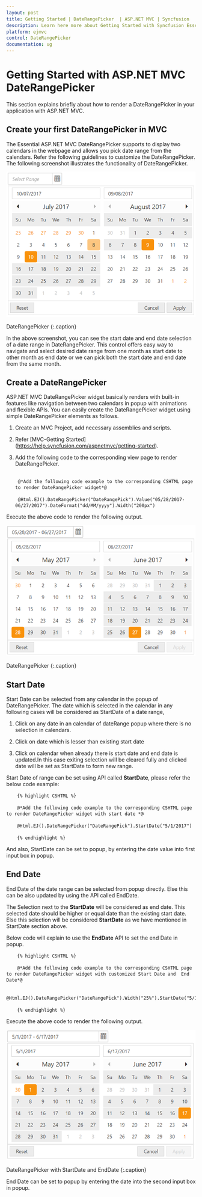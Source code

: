 ```yaml
---
layout: post
title: Getting Started | DateRangePicker  | ASP.NET MVC | Syncfusion
description: Learn here more about Getting Started with Syncfusion Essential ASP.NET MVC DateRangePicker Control, its element and more.
platform: ejmvc
control: DateRangePicker
documentation: ug
---
```


# Getting Started with ASP.NET MVC DateRangePicker

This section explains briefly about how to render a DateRangePicker in your application with ASP.NET MVC.

## Create your first DateRangePicker in MVC 

The Essential ASP.NET MVC DateRangePicker supports to display two calendars in the webpage and allows you pick date range from the calendars. Refer the following guidelines to customize the DateRangePicker. The following screenshot illustrates the functionality of DateRangePicker.


![Create your first DateRangePicker in ASP.NET MVC](Getting-Started_images/getting-started.png)
    
DateRangePicker
{:.caption}

In the above screenshot, you can see the start date and end date selection of a date range in DateRangePicker. This control offers easy way to navigate and select desired date range from one month as start date to other month as end date or we can pick both the start date and end date from the same month.

## Create a DateRangePicker 

ASP.NET MVC DateRangePicker widget basically renders with built-in features like navigation between two calendars in popup with animations and flexible APIs. You can easily create the DateRangePicker widget using simple DateRangePicker elements as follows.

1. Create an MVC Project, add necessary assemblies and scripts.

2. Refer [MVC-Getting Started] (https://help.syncfusion.com/aspnetmvc/getting-started).

3. Add the following code to the corresponding view page to render DateRangePicker.


   ~~~ cshtml
       
	@*Add the following code example to the corresponding CSHTML page to render DateRangePicker widget*@

	@Html.EJ().DateRangePicker("DateRangePick").Value("05/28/2017-06/27/2017").DateFormat("dd/MM/yyyy").Width("200px")

   ~~~
   

Execute the above code to render the following output.

![Create a DateRangePicker in ASP.NET MVC](Getting-Started_images/getting-started1.png)

DateRangePicker
{:.caption}


## Start Date

Start Date can be selected from any calendar in the popup of DateRangePicker. The date which is selected in the calendar in any following cases will be considered as StartDate of a date range,

1. Click on any date in an calendar of dateRange popup where there is no selection in calendars.

2. Click on date which is lesser than existing start date

3. Click on calendar when already there is start date and end date is updated.In this case exiting selection will be cleared fully and clicked date will be set as StartDate to form new range.

Start Date of range can be set using API called **StartDate**, please refer the below code example:


        {% highlight CSHTML %}
            
        @*Add the following code example to the corresponding CSHTML page to render DateRangePicker widget with start date *@

        @Html.EJ().DateRangePicker("DateRangePick").StartDate("5/1/2017")

        {% endhighlight %}
   
And also, StartDate can be set to popup, by entering the date value into first input box in popup.


## End Date

End Date of the date range can be selected from popup directly. Else this can be also updated by using the API called EndDate.

The Selection next to the **StartDate** will be considered as end date. This selected date should be higher or equal date than the existing start date.  Else this selection will be considered **StartDate** as we have mentioned in StartDate section above.

Below code will explain to use the **EndDate** API to set the end Date in popup.

        {% highlight CSHTML %}
            
        @*Add the following code example to the corresponding CSHTML page to render DateRangePicker widget with customized Start Date and  End Date*@

        @Html.EJ().DateRangePicker("DateRangePick").Width("25%").StartDate("5/1/2017").EndDate("6/17/2017")

        {% endhighlight %}

Execute the above code to render the following output.

![Start Date and End Date in ASP.NET MVC DateRangePicker](Getting-Started_images/getting-started2.png)

DateRangePicker with StartDate and EndDate 
{:.caption}

End Date can be set to popup by entering the date into the second input box in popup.



